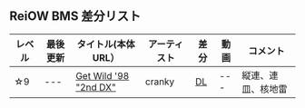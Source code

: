 ## ReiOW BMS 差分リスト

レベル|最後更新|タイトル(本体URL）|アーティスト|差分|動画|コメント 
-----|-------|--------|-----------|----|----|-------
☆9| ---|[Get Wild '98 "2nd DX"](https://onedrive.live.com/?authkey=%21ACjBvE94dWk8AWM&id=FC95A680740CA8C9%21111&cid=FC95A680740CA8C9)|cranky|[DL](https://github.com/ReiOW/BMS/blob/gh-pages/GetWild982ndDXSB.zip?raw=true)|---|縦連、連皿、核地雷

